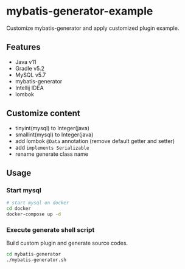 # mybatis-generator-example

Customize mybatis-generator and apply customized plugin example.

## Features

- Java v11
- Gradle v5.2
- MySQL v5.7
- mybatis-generator
- Intellij IDEA
- lombok

## Customize content

- tinyint(mysql) to Integer(java)
- smallint(mysql) to Integer(java)
- add lombok `@Data` annotation (remove default getter and setter) 
- add `implements Serializable`
- rename generate class name

## Usage

### Start mysql

```sh
# start mysql on docker
cd docker
docker-compose up -d
```

### Execute generate shell script

Build custom plugin and generate source codes.

```sh
cd mybatis-generator
./mybatis-generator.sh
```
